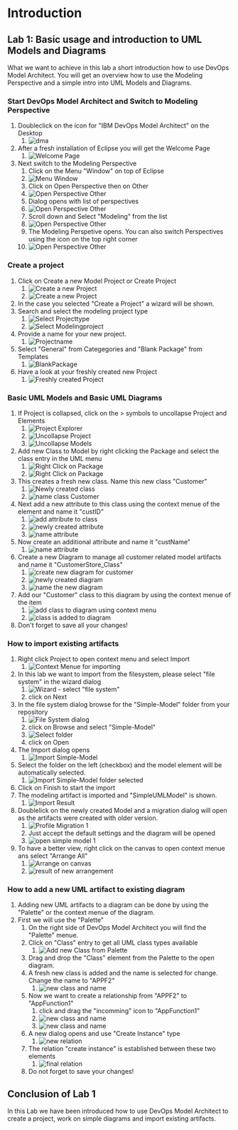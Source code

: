 # Introduction

## Lab 1: Basic usage and introduction to UML Models and Diagrams

What we want to achieve in this lab a short introduction how to use DevOps Model Architect. You will get an overview how to use the Modeling Perspective and a simple intro into UML Models and Diagrams.

### Start DevOps Model Architect and Switch to Modeling Perspective

1. Doubleclick on the icon for "IBM DevOps Model Architect" on the Desktop
   1. ![dma](images/Lab_0/0000_0_1_Desktop_1.png)
2. After a fresh installation of Eclipse you will get the Welcome Page
   1. ![Welcome Page](images/Lab_1/0000_1_Eclipse_Welcome.png)
3. Next switch to the Modeling Perspective
   1. Click on the Menu "Window" on top of Eclipse
   2. ![Menu Window](images/Lab_1/0000_1_Perspective_1.png)
   3. Click on Open Perspective then on Other
   4. ![Open Perspective Other](images/Lab_1/0000_1_Perspective_2.png)
   5. Dialog opens with list of perspectives
   6. ![Open Perspective Other](images/Lab_1/0000_1_Perspective_3.png)
   7. Scroll down and Select "Modeling" from the list
   8. ![Open Perspective Other](images/Lab_1/0000_1_Perspective_4.png)
   9. The Modeling Perspetive opens. You can also switch Perspectives using the icon on the top right corner
   10. ![Open Perspective Other](images/Lab_1/0000_1_Perspective_5.png)

### Create a project

1. Click on Create a new Model Project or Create Project
   1. ![Create a new Project](images/Lab_1/0001_1_Create_Model_Project.png)
   2. ![Create a new Project](images/Lab_1/0001_1_Create_Project.png)
2. In the case you selected "Create a Project" a wizard will be shown.
3. Search and select the modeling project type
   1. ![Select Projecttype](images/Lab_1/0001_2_SelectProjectType.png)
   2. ![Select Modelingproject](images/Lab_1/0001_3_ModelingProject.png)
4. Provide a name for your new project.
   1. ![Projectname](images/Lab_1/0001_4_ProjectName.png)
5. Select "General" from Categegories and "Blank Package" from Templates
   1. ![BlankPackage](images/Lab_1/0001_5_BlankPackage.png)
6. Have a look at your freshly created new Project
   1. ![Freshly created Project](images/Lab_1/0001_6_NewlyCreatedProject.png)

### Basic UML Models and Basic UML Diagrams

1. If Project is collapsed, click on the > symbols to uncollapse Project and Elements
   1. ![Project Explorer](images/Lab_1/0001_7_project_explorer.png)
   2. ![Uncollapse Project](images/Lab_1/0001_8_uncollapse_project.png)
   3. ![Uncollapse Models](images/Lab_1/0001_9_uncollapse_models.png)
2. Add new Class to Model by right clicking the Package and select the class entry in the UML menu
   1. ![Right Click on Package](images/Lab_1/0002_1_add_uml_element.png)
   2. ![Right Click on Package](images/Lab_1/0002_2_add_class.png)
3. This creates a fresh new class. Name this new class "Customer"
   1. ![Newly created class](images/Lab_1/0002_3_newly_created_class.png)
   2. ![name class Customer](images/Lab_1/0002_4_name_class.png)
4. Next add a new attribute to this class using the context menue of the element and name it "custID"
   1. ![add attribute to class](images/Lab_1/0002_5_add_attribute_to_class.png)
   2. ![newly created attribute](images/Lab_1/0002_6_newly_created_attribute.png)
   3. ![name attribute](images/Lab_1/0002_7_name_attribute.png)
5. Now create an additional attribute and name it "custName"
   1. ![name attribute](images/Lab_1/0002_8_add_another_attribute_and_name.png)
6. Create a new Diagram to manage all customer related model artifacts and name it "CustomerStore_Class"
   1. ![create new diagram for customer](images/Lab_1/0003_1_add_class_diagram.png)
   2. ![newly created diagram](images/Lab_1/0003_2_newly_created_diagram.png)
   3. ![name the new diagram](images/Lab_1/0003_3_name_diagram.png)
7. Add our "Customer" class to this diagram by using the context menue of the item
   1. ![add class to diagram using context menu](images/Lab_1/0003_4_add_existing_class_to_diagram.png)
   2. ![class is added to diagram](images/Lab_1/0003_5_existing_class_added.png)
8. Don't forget to save all your changes!

### How to import existing artifacts

1. Right click Project to open context menu and select Import
   1. ![Context Menue for importing](images/Lab_1/0004_1_ImportArtifact.png)
2. In this lab we want to import from the filesystem, please select "file system" in the wizard dialog
   1. ![Wizard - select "file system"](images/Lab_1/0004_2_ImportFileSystem.png)
   2. click on Next
3. In the file system dialog browse for the "Simple-Model" folder from your repository
   1. ![File System dialog](images/Lab_1/0004_3_SelectDirectory_1.png)
   2. click on Browse and select "Simple-Model"
   3. ![Select folder](images/Lab_1/0004_3_SelectDirectory_2.png)
   4. click on Open
4. The Import dialog opens
   1. ![Import Simple-Model](images/Lab_1/0004_4_ImportModel_1.png)
5. Select the folder on the left (checkbox) and the model element will be automatically selected.
   1. ![Import Simple-Model folder selected](images/Lab_1/0004_4_ImportModel_2.png)
6. Click on Finish to start the import
7. The modeling artifact is imported and "SimpleUMLModel" is shown.
   1. ![Import Result](images/Lab_1/0004_5_ImportResult.png)
8. Doublelick on the newly created Model and a migration dialog will open as the artifacts were created with older version.
   1. ![Profile Migration 1](images/Lab_1/0004_6_OpenModel_1.png)
   2. Just accept the default settings and the diagram will be opened
   3. ![open simple model 1](images/Lab_1/0004_6_OpenModel_2.png)
9. To have a better view, right click on the canvas to open context menue ans select "Arrange All"
   1. ![Arrange on canvas](images/Lab_1/0004_6_OpenModel_3.png)
   2. ![result of new arrangement](images/Lab_1/0004_6_OpenModel_4.png)

### How to add a new UML artifact to existing diagram

1. Adding new UML artifacts to a diagram can be done by using the "Palette" or the context menue of the diagram.
2. First we will use the "Palette"
   1. On the right side of DevOps Model Architect you will find the "Palette" menue.
   2. Click on "Class" entry to get all UML class types available
      1. ![Add new Class from Palette](images/Lab_1/0004_7_AddModelElement_1.png)
   3. Drag and drop the "Class" element from the Palette to the open diagram.
   4. A fresh new class is added and the name is selected for change. Change the name to "APPF2"
      1. ![new class and name](images/Lab_1/0004_7_AddModelElement_2.png)
   5. Now we want to create a relationship from "APPF2" to "AppFunction1"
      1. click and drag the "incomming" icon to "AppFunction1"
      2. ![new class and name](images/Lab_1/0004_7_AddModelElement_3.png)
      3. ![new class and name](images/Lab_1/0004_7_AddModelElement_4.png)
   6. A new dialog opens and use "Create Instance" type
      1. ![new relation](images/Lab_1/0004_7_AddModelElement_5.png)
   7. The relation "create instance" is established between these two elements
      1. ![final relation](images/Lab_1/0004_7_AddModelElement_6.png)
   8. Do not forget to save your changes!

## Conclusion of Lab 1

In this Lab we have been introduced how to use DevOps Model Architect to create a project, work on simple diagrams and import existing artifacts.
